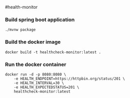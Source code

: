 #health-monitor

### Build spring boot application
```shell
./mvnw package
```

### Build the docker image
```shell
docker build -t healthcheck-monitor:latest .
```

### Run the docker container
```shell
docker run -d -p 8080:8080 \
    -e HEALTH_ENDPOINT=https://httpbin.org/status/201 \
    -e HEALTH_INTERVAL=30 \
    -e HEALTH_EXPECTEDSTATUS=201 \
    healthcheck-monitor:latest
```

